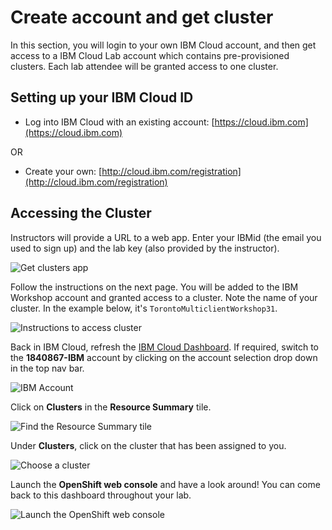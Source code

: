 # Create account and get cluster

In this section, you will login to your own IBM Cloud account, and then get access to a IBM Cloud Lab account which contains pre-provisioned clusters. Each lab attendee will be granted access to one cluster.

## Setting up your IBM Cloud ID

* Log into IBM Cloud with an existing account: [https://cloud.ibm.com](https://cloud.ibm.com)

OR

* Create your own: [http://cloud.ibm.com/registration](http://cloud.ibm.com/registration)

## Accessing the Cluster

Instructors will provide a URL to a web app. Enter your IBMid \(the email you used to sign up\) and the lab key \(also provided by the instructor\).

![Get clusters app](../.gitbook/assets/get-clusters.png)

Follow the instructions on the next page. You will be added to the IBM Workshop account and granted access to a cluster. Note the name of your cluster. In the example below, it's `TorontoMulticlientWorkshop31`.

![Instructions to access cluster](../.gitbook/assets/access-clusters.png)

Back in IBM Cloud, refresh the [IBM Cloud Dashboard](https://cloud.ibm.com). If required, switch to the **1840867-IBM** account by clicking on the account selection drop down in the top nav bar.

![IBM Account](../.gitbook/assets/ibmaccount.png)

Click on **Clusters** in the **Resource Summary** tile.

![Find the Resource Summary tile](../.gitbook/assets/dashboard.png)

Under **Clusters**, click on the cluster that has been assigned to you.

![Choose a cluster](../.gitbook/assets/clusters-overview.png)

Launch the **OpenShift web console** and have a look around! You can come back to this dashboard throughout your lab.

![Launch the OpenShift web console](../.gitbook/assets/launch-console.png)

